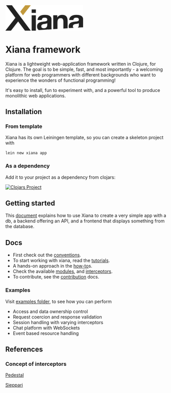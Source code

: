 <img src="resources/images/Xiana.png" width="242">

# Xiana framework

Xiana is a lightweight web-application framework written in Clojure, for Clojure. The goal is to be simple, fast, and
most importantly - a welcoming platform for web programmers with different backgrounds who want to experience the
wonders
of functional programming!

It's easy to install, fun to experiment with, and a powerful tool to produce monolithic web applications.

## Installation

### From template

Xiana has its own Leiningen template, so you can create a skeleton project with

```shell
lein new xiana app
```

### As a dependency

Add it to your project as a dependency from clojars:

[![Clojars Project](https://img.shields.io/clojars/v/com.flexiana/framework.svg)](https://clojars.org/com.flexiana/framework)

## Getting started

This [document](./getting-started.md) explains how to use Xiana to create a very simple app with a db, a backend
offering an API, and a frontend that displays something from the database.

## Docs

- First check out the [conventions](./conventions.md).
- To start working with xiana, read the [tutorials](./tutorials.md).
- A hands-on approach in the [how-to](./How-To.md)s.
- Check the available [modules](./modules.md), and [interceptors](./interceptors.md).
- To contribute, see the [contribution](./contribution.md) docs.

### Examples

Visit [examples folder](https://github.com/Flexiana/framework/tree/main/examples), to see how you can perform

- Access and data ownership control
- Request coercion and response validation
- Session handling with varying interceptors
- Chat platform with WebSockets
- Event based resource handling

## References

### Concept of interceptors

[Pedestal](http://pedestal.io/reference/interceptors)

[Sieppari](https://github.com/metosin/sieppari)
